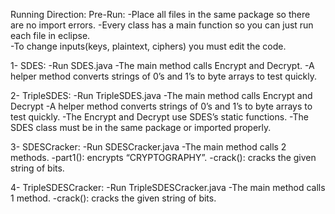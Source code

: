 Running Direction: 
Pre-Run:
	-Place all files in the same package so there are no import errors. 
	-Every class has a main function so you can just run each file in eclipse. 	
	-To change inputs(keys, plaintext, ciphers) you must edit the code.

1- SDES:
	-Run SDES.java
	-The main method calls Encrypt and Decrypt.
	-A helper method converts strings of 0’s and 1’s to byte arrays to test quickly.

2- TripleSDES:
	-Run TripleSDES.java
	-The main method calls Encrypt and Decrypt
	-A helper method converts strings of 0’s and 1’s to byte arrays to test quickly. -The Encrypt and Decrypt use SDES’s static functions.
	-The SDES class must be in the same package or imported properly.

3- SDESCracker:
	-Run SDESCracker.java
	-The main method calls 2 methods.
	-part1(): encrypts “CRYPTOGRAPHY”. -crack(): cracks the given string of bits.

4- TripleSDESCracker:
	-Run TripleSDESCracker.java -The main method calls 1 method.
	-crack(): cracks the given string of bits.
